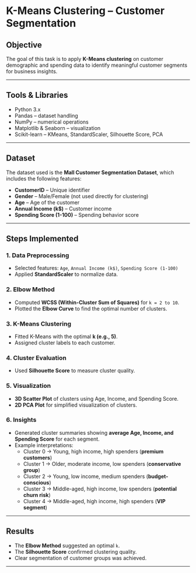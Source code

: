 # K-Means Clustering – Customer Segmentation

## Objective  
The goal of this task is to apply **K-Means clustering** on customer demographic and spending data to identify meaningful customer segments for business insights.

---

## Tools & Libraries  
- Python 3.x  
- Pandas – dataset handling  
- NumPy – numerical operations  
- Matplotlib & Seaborn – visualization  
- Scikit-learn – KMeans, StandardScaler, Silhouette Score, PCA  

---

## Dataset  
The dataset used is the **Mall Customer Segmentation Dataset**, which includes the following features:  

- **CustomerID** – Unique identifier  
- **Gender** – Male/Female (not used directly for clustering)  
- **Age** – Age of the customer  
- **Annual Income (k$)** – Customer income  
- **Spending Score (1-100)** – Spending behavior score  

---

## Steps Implemented  

### 1. Data Preprocessing  
- Selected features: `Age`, `Annual Income (k$)`, `Spending Score (1-100)`  
- Applied **StandardScaler** to normalize data.  

### 2. Elbow Method  
- Computed **WCSS (Within-Cluster Sum of Squares)** for `k = 2 to 10`.  
- Plotted the **Elbow Curve** to find the optimal number of clusters.  

### 3. K-Means Clustering  
- Fitted K-Means with the optimal **k (e.g., 5)**.  
- Assigned cluster labels to each customer.  

### 4. Cluster Evaluation  
- Used **Silhouette Score** to measure cluster quality.  

### 5. Visualization  
- **3D Scatter Plot** of clusters using Age, Income, and Spending Score.  
- **2D PCA Plot** for simplified visualization of clusters.  

### 6. Insights  
- Generated cluster summaries showing **average Age, Income, and Spending Score** for each segment.  
- Example interpretations:  
  - Cluster 0 → Young, high income, high spenders (**premium customers**)  
  - Cluster 1 → Older, moderate income, low spenders (**conservative group**)  
  - Cluster 2 → Young, low income, medium spenders (**budget-conscious**)  
  - Cluster 3 → Middle-aged, high income, low spenders (**potential churn risk**)  
  - Cluster 4 → Middle-aged, high income, high spenders (**VIP segment**)  

---

## Results  

- The **Elbow Method** suggested an optimal `k`.  
- The **Silhouette Score** confirmed clustering quality.  
- Clear segmentation of customer groups was achieved.  

---
